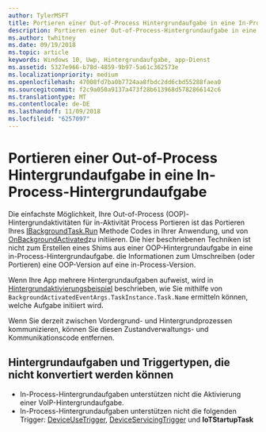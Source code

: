 ```yaml
---
author: TylerMSFT
title: Portieren einer Out-of-Process Hintergrundaufgabe in eine In-Process-Hintergrundaufgabe
description: Portieren einer Out-of-Process-Hintergrundaufgabe in eine in-Process-Hintergrundaufgabe, die innerhalb Ihres Vordergrund-app-Prozesses ausgeführt wird.
ms.author: twhitney
ms.date: 09/19/2018
ms.topic: article
keywords: Windows 10, Uwp, Hintergrundaufgabe, app-Dienst
ms.assetid: 5327e966-b78d-4859-9b97-5a61c362573e
ms.localizationpriority: medium
ms.openlocfilehash: 47008fd7ba0b7724aa8fbdc2dd6cbd55288faea0
ms.sourcegitcommit: f2c9a050a9137a473f28b613968d5782866142c6
ms.translationtype: MT
ms.contentlocale: de-DE
ms.lasthandoff: 11/09/2018
ms.locfileid: "6257097"
---
```

# <a name="port-an-out-of-process-background-task-to-an-in-process-background-task"></a>Portieren einer Out-of-Process Hintergrundaufgabe in eine In-Process-Hintergrundaufgabe

Die einfachste Möglichkeit, Ihre Out-of-Process (OOP)-Hintergrundaktivitäten für in-Aktivität Process Portieren ist das Portieren Ihres [IBackgroundTask.Run](https://msdn.microsoft.com/library/windows/apps/windows.applicationmodel.background.ibackgroundtask.run.aspx?f=255&MSPPError=-2147217396) Methode Codes in Ihrer Anwendung, und von [OnBackgroundActivated](/uwp/api/windows.ui.xaml.application.onbackgroundactivated)zu initiieren. Die hier beschriebenen Techniken ist nicht zum Erstellen eines Shims aus einer OOP-Hintergrundaufgabe in eine in-Process-Hintergrundaufgabe. die Informationen zum Umschreiben (oder Portieren) eine OOP-Version auf eine in-Process-Version.

Wenn Ihre App mehrere Hintergrundaufgaben aufweist, wird in [Hintergrundaktivierungsbeispiel](https://github.com/Microsoft/Windows-universal-samples/tree/dev/Samples/BackgroundActivation) beschrieben, wie Sie mithilfe von `BackgroundActivatedEventArgs.TaskInstance.Task.Name` ermitteln können, welche Aufgabe initiiert wird.

Wenn Sie derzeit zwischen Vordergrund- und Hintergrundprozessen kommunizieren, können Sie diesen Zustandverwaltungs- und Kommunikationscode entfernen.

## <a name="background-tasks-and-trigger-types-that-cannot-be-converted"></a>Hintergrundaufgaben und Triggertypen, die nicht konvertiert werden können

* In-Process-Hintergrundaufgaben unterstützen nicht die Aktivierung einer VoIP-Hintergrundaufgabe.
* In-Process-Hintergrundaufgaben unterstützen nicht die folgenden Trigger: [DeviceUseTrigger](https://msdn.microsoft.com/library/windows/apps/windows.applicationmodel.background.deviceusetrigger.aspx?f=255&MSPPError=-2147217396), [DeviceServicingTrigger](https://msdn.microsoft.com/library/windows/apps/windows.applicationmodel.background.deviceservicingtrigger.aspx) und **IoTStartupTask**
